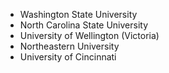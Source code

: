 - Washington State University
- North Carolina State University
- University of Wellington (Victoria)
- Northeastern University
- University of Cincinnati
